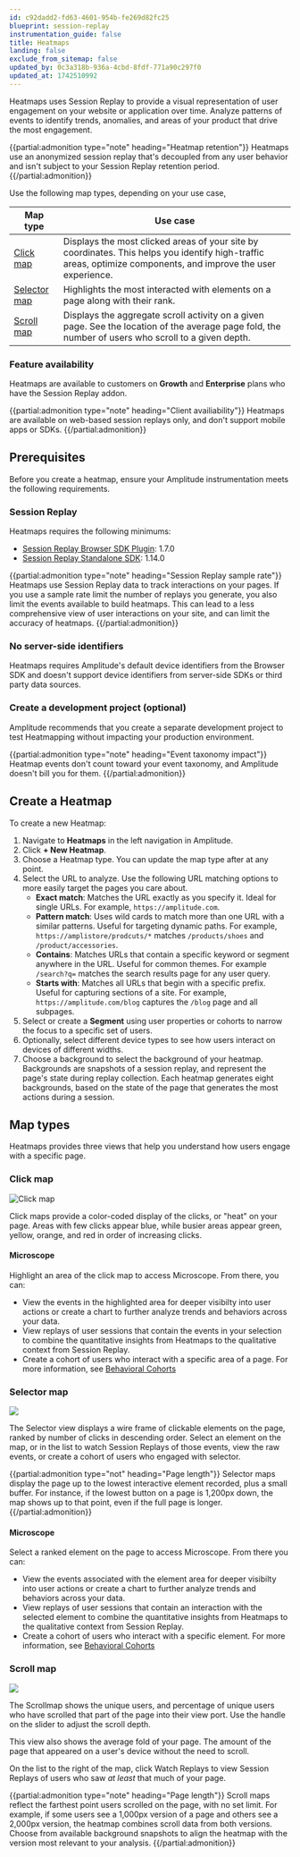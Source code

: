 ```yaml
---
id: c92dadd2-fd63-4601-954b-fe269d82fc25
blueprint: session-replay
instrumentation_guide: false
title: Heatmaps
landing: false
exclude_from_sitemap: false
updated_by: 0c3a318b-936a-4cbd-8fdf-771a90c297f0
updated_at: 1742510992
---
```

Heatmaps uses Session Replay to provide a visual representation of user engagement on your website or application over time. Analyze patterns of events to identify trends, anomalies, and areas of your product that drive the most engagement.

{{partial:admonition type="note" heading="Heatmap retention"}}
Heatmaps use an anonymized session replay that's decoupled from any user behavior and isn't subject to your Session Replay retention period.
{{/partial:admonition}}

Use the following map types, depending on your use case,

| Map type                      | Use case                                                                                                                                                       |
| ----------------------------- | -------------------------------------------------------------------------------------------------------------------------------------------------------------- |
| [Click map](#click-map)       | Displays the most clicked areas of your site by coordinates. This helps you identify high-traffic areas, optimize components, and improve the user experience. |
| [Selector map](#selector-map) | Highlights the most interacted with elements on a page along with their rank.                                                                                  |
| [Scroll map](#scroll-map)     | Displays the aggregate scroll activity on a given page. See the location of the average page fold, the number of users who scroll to a given depth.            |

### Feature availability

Heatmaps are available to customers on **Growth** and **Enterprise** plans who have the Session Replay addon.

{{partial:admonition type="note" heading="Client availiability"}}
Heatmaps are available on web-based session replays only, and don't support mobile apps or SDKs.
{{/partial:admonition}}

## Prerequisites

Before you create a heatmap, ensure your Amplitude instrumentation meets the following requirements.

### Session Replay

Heatmaps requires the following minimums:

* [Session Replay Browser SDK Plugin](/docs/session-replay/session-replay-plugin): 1.7.0
* [Session Replay Standalone SDK](/docs/session-replay/session-replay-standalone-sdk): 1.14.0

{{partial:admonition type="note" heading="Session Replay sample rate"}}
Heatmaps use Session Replay data to track interactions on your pages. If you use a sample rate limit the number of replays you generate, you also limit the events available to build heatmaps. This can lead to a less comprehensive view of user interactions on your site, and can limit the accuracy of heatmaps. 
{{/partial:admonition}}

### No server-side identifiers

Heatmaps requires Amplitude's default device identifiers from the Browser SDK and doesn't support device identifiers from server-side SDKs or third party data sources.

### Create a development project (optional)

Amplitude recommends that you create a separate development project to test Heatmapping without impacting your production environment.

{{partial:admonition type="note" heading="Event taxonomy impact"}}
Heatmap events don't count toward your event taxonomy, and Amplitude doesn't bill you for them.
{{/partial:admonition}}

## Create a Heatmap

To create a new Heatmap:

1. Navigate to **Heatmaps** in the left navigation in Amplitude.
2. Click **+ New Heatmap**.
3. Choose a Heatmap type. You can update the map type after at any point.
4. Select the URL to analyze. Use the following URL matching options to more easily target the pages you care about.
   * **Exact match**: Matches the URL exactly as you specify it. Ideal for single URLs. For example, `https://amplitude.com`.
   * **Pattern match**: Uses wild cards to match more than one URL with a similar patterns. Useful for targeting dynamic paths. For example, `https://amplistore/prodcuts/*` matches `/products/shoes` and `/product/accessories`.
   * **Contains**: Matches URLs that contain a specific keyword or segment anywhere in the URL. Useful for common themes. For example `/search?q=` matches the search results page for any user query.
   * **Starts with**: Matches all URLs that begin with a specific prefix. Useful for capturing sections of a site. For example, `https://amplitude.com/blog` captures the `/blog` page and all subpages.
5. Select or create a **Segment** using user properties or cohorts to narrow the focus to a specific set of users.
6. Optionally, select different device types to see how users interact on devices of different widths.
7. Choose a background to select the background of your heatmap. Backgrounds are snapshots of a session replay, and represent the page's state during replay collection. Each heatmap generates eight backgrounds, based on the state of the page that generates the most actions during a session.

## Map types

Heatmaps provides three views that help you understand how users engage with a specific page.

### Click map

![Click map](statamic://asset::help_center_conversions::session-replay/hm1.png)

Click maps provide a color-coded display of the clicks, or "heat" on your page. Areas with few clicks appear blue, while busier areas appear green, yellow, orange, and red in order of increasing clicks.

#### Microscope

Highlight an area of the click map to access Microscope. From there, you can:

* View the events in the highlighted area for deeper visibilty into user actions or create a chart to further analyze trends and behaviors across your data.
* View replays of user sessions that contain the events in your selection to combine the quantitative insights from Heatmaps to the qualitative context from Session Replay.
* Create a cohort of users who interact with a specific area of a page. For more information, see [Behavioral Cohorts](/docs/analytics/behavioral-cohorts)

### Selector map

![](statamic://asset::help_center_conversions::session-replay/hm2.png)

The Selector view displays a wire frame of clickable elements on the page, ranked by number of clicks in descending order. Select an element on the map, or in the list to watch Session Replays of those events, view the raw events, or create a cohort of users who engaged with selector.

{{partial:admonition type="not" heading="Page length"}}
Selector maps display the page up to the lowest interactive element recorded, plus a small buffer. For instance, if the lowest button on a page is 1,200px down, the map shows up to that point, even if the full page is longer.
{{/partial:admonition}}

#### Microscope

Select a ranked element on the page to access Microscope. From there you can:

* View the events associated with the element area for deeper visibilty into user actions or create a chart to further analyze trends and behaviors across your data.
* View replays of user sessions that contain an interaction with the selected element to combine the quantitative insights from Heatmaps to the qualitative context from Session Replay.
* Create a cohort of users who interact with a specific element. For more information, see [Behavioral Cohorts](/docs/analytics/behavioral-cohorts)

### Scroll map

![](statamic://asset::help_center_conversions::session-replay/hm3.png)

The Scrollmap shows the unique users, and percentage of unique users who have scrolled that part of the page into their view port. Use the handle on the slider to adjust the scroll depth.

This view also shows the average fold of your page. The amount of the page that appeared on a user's device without the need to scroll.

On the list to the right of the map, click Watch Replays to view Session Replays of users who saw *at least* that much of your page.

{{partial:admonition type="note" heading="Page length"}}
Scroll maps reflect the farthest point users scrolled on the page, with no set limit. For example, if some users see a 1,000px version of a page and others see a 2,000px version, the heatmap combines scroll data from both versions. Choose from available background snapshots to align the heatmap with the version most relevant to your analysis.
{{/partial:admonition}}